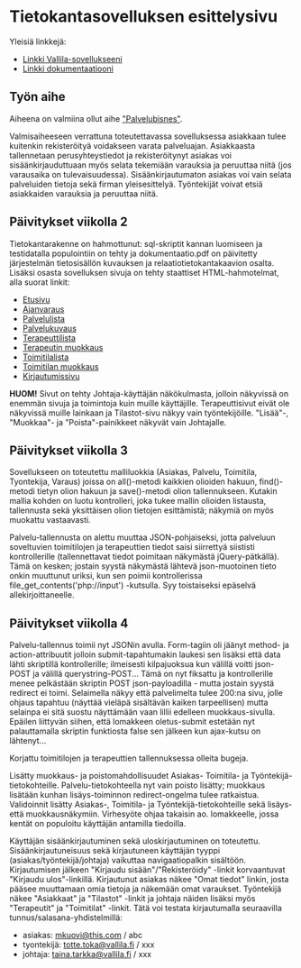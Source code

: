 # Tietokantasovelluksen esittelysivu

Yleisiä linkkejä:

* [Linkki Vallila-sovellukseeni](http://jpkangas.users.cs.helsinki.fi/vallila/)
* [Linkki dokumentaatiooni](https://github.com/pekoe09/Tsoha-Bootstrap/blob/master/doc/dokumentaatio.pdf)

## Työn aihe

Aiheena on valmiina ollut aihe ["Palvelubisnes"](http://advancedkittenry.github.io/suunnittelu_ja_tyoymparisto/aiheet/Palvelubisnes.html).

Valmisaiheeseen verrattuna toteutettavassa sovelluksessa asiakkaan tulee kuitenkin rekisteröityä voidakseen varata palveluajan. Asiakkaasta tallennetaan perusyhteystiedot ja rekisteröitynyt asiakas voi sisäänkirjauduttuaan myös selata tekemiään varauksia ja peruuttaa niitä (jos varausaika on tulevaisuudessa). Sisäänkirjautumaton asiakas voi vain selata palveluiden tietoja sekä firman yleisesittelyä. Työntekijät voivat etsiä asiakkaiden varauksia ja peruuttaa niitä.

## Päivitykset viikolla 2

Tietokantarakenne on hahmottunut: sql-skriptit kannan luomiseen ja testidatalla populointiin on tehty ja dokumentaatio.pdf on päivitetty järjestelmän tietosisällön kuvauksen ja relaatiotietokantakaavion osalta. Lisäksi osasta sovelluksen sivuja on tehty staattiset HTML-hahmotelmat, alla suorat linkit:
* [Etusivu](http://jpkangas.users.cs.helsinki.fi/vallila/)
* [Ajanvaraus](http://jpkangas.users.cs.helsinki.fi/vallila/varaus)
* [Palvelulista](http://jpkangas.users.cs.helsinki.fi/vallila/palvelu)
* [Palvelukuvaus](http://jpkangas.users.cs.helsinki.fi/vallila/palvelu/1)
* [Terapeuttilista](http://jpkangas.users.cs.helsinki.fi/vallila/tyontekija)
* [Terapeutin muokkaus](http://jpkangas.users.cs.helsinki.fi/vallila/tyontekija/1)
* [Toimitilalista](http://jpkangas.users.cs.helsinki.fi/vallila/toimitila)
* [Toimitilan muokkaus](http://jpkangas.users.cs.helsinki.fi/vallila/toimitila/1)
* [Kirjautumissivu](http://jpkangas.users.cs.helsinki.fi/vallila/kirjaudu)

**HUOM!** Sivut on tehty Johtaja-käyttäjän näkökulmasta, jolloin näkyvissä on enemmän sivuja ja toimintoja kuin muille käyttäjille. Terapeuttisivut eivät ole näkyvissä muille lainkaan ja Tilastot-sivu näkyy vain työntekijöille. "Lisää"-, "Muokkaa"- ja "Poista"-painikkeet näkyvät vain Johtajalle. 

## Päivitykset viikolla 3

Sovellukseen on toteutettu malliluokkia (Asiakas, Palvelu, Toimitila, Tyontekija, Varaus) joissa on all()-metodi kaikkien olioiden hakuun, find()-metodi tietyn olion hakuun ja save()-metodi olion tallennukseen. Kutakin mallia kohden on luotu kontrolleri, joka tukee mallin olioiden listausta, tallennusta sekä yksittäisen olion tietojen esittämistä; näkymiä on myös muokattu vastaavasti. 

Palvelu-tallennusta on alettu muuttaa JSON-pohjaiseksi, jotta palveluun soveltuvien toimitilojen ja terapeuttien tiedot saisi siirrettyä siististi kontrollerille (tallennettavat tiedot poimitaan näkymästä jQuery-pätkällä). Tämä on kesken; jostain syystä näkymästä lähtevä json-muotoinen tieto onkin muuttunut uriksi, kun sen poimii kontrollerissa file_get_contents('php://input') -kutsulla. Syy toistaiseksi epäselvä allekirjoittaneelle.

## Päivitykset viikolla 4

Palvelu-tallennus toimii nyt JSONin avulla. Form-tagiin oli jäänyt method- ja action-attribuutit jolloin submit-tapahtumakin laukesi sen lisäksi että data lähti skriptillä kontrollerille; ilmeisesti kilpajuoksua kun välillä voitti json-POST ja välillä querystring-POST... Tämä on nyt fiksattu ja kontrollerille menee pelkästään skriptin POST json-payloadilla - mutta jostain syystä redirect ei toimi. Selaimella näkyy että palvelimelta tulee 200:na sivu, jolle ohjaus tapahtuu (näyttää vieläpä sisältävän kaiken tarpeellisen) mutta selainpa ei sitä suostu näyttämään vaan lillii edelleen muokkaus-sivulla. Epäilen liittyvän siihen, että lomakkeen oletus-submit estetään nyt palauttamalla skriptin funktiosta false sen jälkeen kun ajax-kutsu on lähtenyt... 

Korjattu toimitilojen ja terapeuttien tallennuksessa olleita bugeja. 

Lisätty muokkaus- ja poistomahdollisuudet Asiakas- Toimitila- ja Työntekijä-tietokohteille. Palvelu-tietokohteella nyt vain poisto lisätty; muokkaus lisätään kunhan lisäys-toiminnon redirect-ongelma tulee ratkaistua.
Validoinnit lisätty Asiakas-, Toimitila- ja Työntekijä-tietokohteille sekä lisäys- että muokkausnäkymiin. Virhesyöte ohjaa takaisin ao. lomakkeelle, jossa kentät on populoitu käyttäjän antamilla tiedoilla.

Käyttäjän sisäänkirjautuminen sekä uloskirjautuminen on toteutettu. Sisäänkirjautuneisuus sekä kirjautuneen käyttäjän tyyppi (asiakas/työntekijä/johtaja) vaikuttaa navigaatiopalkin sisältöön. Kirjautumisen jälkeen "Kirjaudu sisään"/"Rekisteröidy" -linkit korvaantuvat "Kirjaudu ulos"-linkillä. Kirjautunut asiakas näkee "Omat tiedot" linkin, josta pääsee muuttamaan omia tietoja ja näkemään omat varaukset. Työntekijä näkee "Asiakkaat" ja "Tilastot" -linkit ja johtaja näiden lisäksi myös "Terapeutit" ja "Toimitilat" -linkit. Tätä voi testata kirjautumalla seuraavilla tunnus/salasana-yhdistelmillä:
* asiakas: mkuovi@this.com / abc
* tyontekijä: totte.toka@vallila.fi / xxx
* johtaja: taina.tarkka@vallila.fi / xxx
